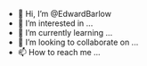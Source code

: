 - 👋 Hi, I’m @EdwardBarlow
- 👀 I’m interested in ...
- 🌱 I’m currently learning ...
- 💞️ I’m looking to collaborate on ...
- 📫 How to reach me ...

<!---
EdwardBarlow/EdwardBarlow is a ✨ special ✨ repository because its `README.md` (this file) appears on your GitHub profile.
You can click the Preview link to take a look at your changes.
--->
